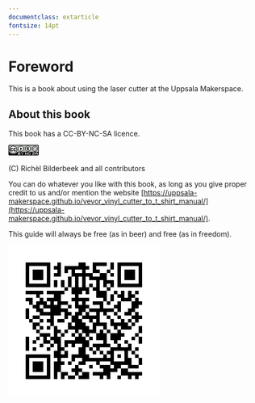 ```yaml
---
documentclass: extarticle
fontsize: 14pt
---
```


# Foreword

This is a book about using the laser cutter at the Uppsala Makerspace.

## About this book

This book has a CC-BY-NC-SA licence.

![Licence for this book](CC-BY-NC-SA.png)

(C) Richèl Bilderbeek and all contributors

You can do whatever you like with this book,
as long as you give proper credit to us
and/or mention the website
[https://uppsala-makerspace.github.io/vevor_vinyl_cutter_to_t_shirt_manual/](https://uppsala-makerspace.github.io/vevor_vinyl_cutter_to_t_shirt_manual/).

This guide will always be free (as in beer) and free (as in freedom).

![QR Code of this guide](../../qr_code.png)
